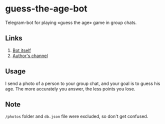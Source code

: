 # guess-the-age-bot
Telegram-bot for playing «guess the age» game in group chats.

Links
----
1. [Bot itself](https://t.me/GuessTheAgeBot)
2. [Author's channel](https://t.me/FilteredInternet)

Usage
---
I send a photo of a person to your group chat, and your goal is to guess his age. The more accurately you answer, the less points you lose.

Note
---
`/photos` folder and `db.json` file were excluded, so don't get confused.